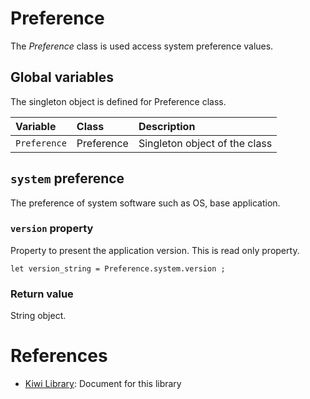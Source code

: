 # Preference
The *Preference* class is used access system preference values.

## Global variables
The singleton object is defined for Preference class.

|Variable       |Class      | Description                   |
|:---           |:---       |:---                           |
|`Preference`   |Preference |Singleton object of the class  |

## `system` preference
The preference of system software such as OS, base application.

### `version` property
Property to present the application version.
This is read only property.
````
let version_string = Preference.system.version ;
````

### Return value
String object.

# References
* [Kiwi Library](https://github.com/steelwheels/KiwiScript/blob/master/KiwiLibrary/Document/Library.md): Document for this library
